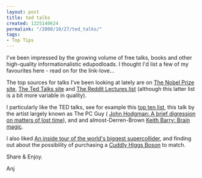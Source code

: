 ```yaml
---
layout: post
title: ted talks
created: 1225140624
permalink: "/2008/10/27/ted_talks/"
tags:
- Top Tips
---
```

I've been impressed by the growing volume of free talks, books and other high-quality informationalistic edupodloads.  I thought I'd list a few of my favourites here - read on for the link-love...
<!--break-->
The top sources for talks I've been looking at lately are on [The Nobel Prize site](http://nobelprize.org/), [The Ted Talks site](http://www.ted.com/) and [The Reddit Lectures list](http://www.reddit.com/r/lectures/) (although this latter list is a bit more variable in quality).

I particularly like the TED talks, see for example this [top ten list](http://www.boingboing.net/2008/06/26/top-10-ted-talks.html), this talk by the artist largely known as The PC Guy (
[John Hodgman: A brief digression on matters of lost time](http://www.ted.com/index.php/talks/john_hodgman_s_brief_digression.html)), and and almost-Derren-Brown [Keith Barry: Brain magic](http://www.ted.com/index.php/talks/keith_barry_does_brain_magic.html).

I also liked [An inside tour of the world's biggest supercollider](http://www.ted.com/index.php/talks/brian_cox_on_cern_s_supercollider.html), and finding out about the possibility of purchasing a [Cuddly Higgs Boson](http://www.boingboing.net/2008/09/13/higgs-boson-plush-to.html) to match.

Share & Enjoy.

Anj

